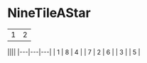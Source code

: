 # NineTileAStar
<table>
<tr>
    <td>1</td>
    <td>2</td>
</tr>
</table>
||||
|---|---|---|
| 1 | 8 | 4 |
| 7 | 2 | 6 |
| 3 |   | 5 |
